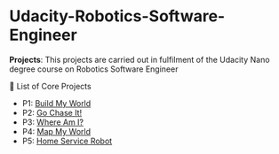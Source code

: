 # Udacity-Robotics-Software-Engineer
**Projects**: 
  This projects are carried out in fulfilment of the Udacity Nano degree course on Robotics Software Engineer <br>
  <summary>🔨 List of Core Projects</summary>



                     
- P1: [Build My World](P1)   
- P2: [Go Chase It!](P2)
- P3: [Where Am I?](P3)
- P4: [Map My World](P4)
- P5: [Home Service Robot](P5)
